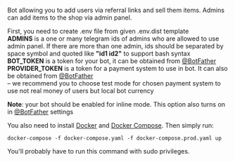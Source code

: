 Bot allowing you to add users via referral links and sell them items.
Admins can add items to the shop via admin panel.

First, you need to create .env file from given .env.dist template <br/>
<b>ADMINS</b> is a one or many telegram ids of admins who are allowed to use admin panel.
If there are more than one admin, ids should be separated by space symbol
and quoted like <b>"id1 id2"</b> to support bash syntax <br/>
<b>BOT_TOKEN</b> is a token for your bot, it can be obtained from
[@BotFather](https://t.me/BotFather) <br/>
<b>PROVIDER_TOKEN</b> is a token for a payment system to use in bot.
It can also be obtained from [@BotFather](https://t.me/BotFather) <br/> –
we recommend you to choose test mode for chosen payment system to use not real money of users
but local bot currency

<b>Note</b>: your bot should be enabled for inline mode.
This option also turns on in [@BotFather](https://t.me/BotFather) settings

You also need to install [Docker](https://docs.docker.com/get-docker/)
and [Docker Compose](https://docs.docker.com/compose/install/).
Then simply run:
```
docker-compose -f docker-compose.yaml -f docker-compose.prod.yaml up
```
You'll probably have to run this command with sudo privileges.
